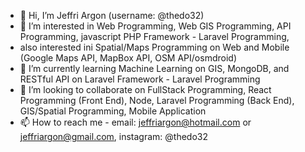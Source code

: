 - 👋 Hi, I’m Jeffri Argon (username: @thedo32)
- 👀 I’m interested in Web Programming, Web GIS Programming, API Programming, javascript PHP Framework - Laravel Programming, 
- also interested ini Spatial/Maps Programming on Web and Mobile (Google Maps API, MapBox API, OSM API/osmdroid)
- 🌱 I’m currently learning Machine Learning on GIS, MongoDB, and RESTful API on Laravel Framework - Laravel Programming 
- 💞️ I’m looking to collaborate on  FullStack Programming, React Programming (Front End), Node, Laravel Programming (Back End), GIS/Spatial Programming, Mobile Application  
- 📫 How to reach me - email: jeffriargon@hotmail.com or jeffriargon@gmail.com, instagram: @thedo32

<!---
thedo32/thedo32 is a ✨ special ✨ repository because its `README.md` (this file) appears on your GitHub profile.
You can click the Preview link to take a look at your changes.
--->
